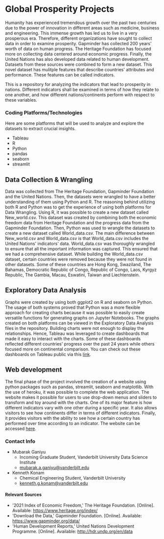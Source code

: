 # Global Prosperity Projects

Humanity has experienced tremendous growth over the past two centuries due to the power of innovation in different areas such as medicine, business and engineering. This immense growth has led us to live in a very prosperous era. Therefore, different organizations have sought to collect data in order to examine prosperity. Gapminder has collected 200 years' worth of data on human progress. The Heritage Foundation has focused more on collecting data centered around economic progress. Finally, the United Nations has also developed data related to human development. Datasets from these sources were combined to form a new dataset. This novel dataset has mulitple features that describe countries' attributes and performance. These features can be called indicators.

This is a repository for analyzing the indicators that lead to prosperity in nations. Different indicators shall be examined in terms of how they relate to one another, and how different nations/continents perform with respect to these variables.

### Coding Platforms/Technologies
Here are some platforms that will be used to analyze and explore the datasets to extract crucial insights. 
* Tableau
* R
* Python
* pandas
* seaborn
* streamlit

## Data Collection & Wrangling

Data was collected from The Heritage Foundation, Gapminder Foundation and the United Nations. Then, the datasets were wrangled to have a better understanding of them using Python and R. The reasoning behind utilizing both R and Python was to get the experience of using both platforms for Data Wrangling. Using R, it was possible to create a new dataset called New_world.csv. This dataset was created by combining both the economic freedom data from Heritage Foundation and the progress data from the Gapminder Foundation. Then, Python was used to wrangle the datasets to create a new dataset called World_data.csv. The main difference between New_world.csv and World_data.csv is that World_data.csv includes the United Nations' indicators' data. World_data.csv was thoroughly wrangled to ensure that all the important information was captured. This ensured that we had a comprehensive dataset. While building the World_data.csv dataset, certain countries were removed because they were not found in other datasets. Some of these countries are Hong Kong, Swaziland, The Bahamas, Democratic Republic of Congo, Republic of Congo, Laos, Kyrgyz Republic, The Gambia, Macau, Eswatini, Taiwan and Liechtenstein.

## Exploratory Data Analysis

Graphs were created by using both ggplot2 on R and seaborn on Python. The usage of both systems proved that Python was a more flexible approach for creating charts because it was possible to easily create versatile functions for generating graphs on Jupyter Notebooks. The graphs created on both platforms can be viewed in the Exploratory Data Analysis files in the repository. Building charts were not enough to display the relationships. Hence, Tableau was leveraged to create dashboards that made it easy to interact with the charts. Some of these dashboards reflected different countries' progress over the past 24 years while others focused more on continental comparison. You can check out these dashboards on Tableau public via this [link](https://public.tableau.com/app/profile/mubarak.ganiyu/viz/EconomicFreedomIndex_16243917027740/EconomicFreedomIndexfrom1995to2021).

## Web development

The final phase of the project involved the creation of a website using python packages such as pandas, streamlit, seaborn and matplotlib. With the use of heroku, it was possible to complete the web application. The website makes it possible for users to use drop-down menus and sliders to transform and toy around with the charts. One of its major feature is how different indicators vary with one other during a specific year. It also allows visitors to see how continents differ in terms of different indicators. Finally, it provides visitors with the ability to see how a certain country has performed over time according to an indicator. The website can be accessed [here](https://global-prosperity.herokuapp.com/).

### Contact Info
* Mubarak Ganiyu
  - Incoming Graduate Student, Vanderbilt University Data Science Institute 
  - mubarak.a.ganiyu@vanderbilt.edu
* Kenneth Konam
  - Chemical Engineering Student, Vanderbilt University
  - kenneth.g.konam@vanderbilt.edu

#### Relevant Sources
- '2021 Index of Economic Freedom,' The Heritage Foundation. [Online]. Available: https://www.heritage.org/index/
- 'Download the Data,' Gapminder Foundation. [Online]. Available: https://www.gapminder.org/data/
- 'Human Development Reports,' United Nations Development Programme. [Online]. Available: http://hdr.undp.org/en/data
